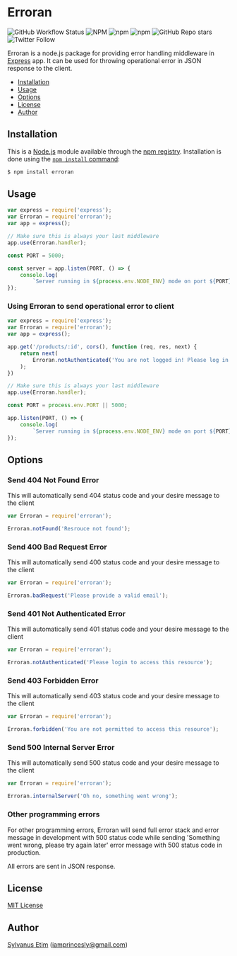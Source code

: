 # Erroran

![GitHub Workflow Status](https://img.shields.io/github/workflow/status/iamprincesly/erroran/Release?style=flat-square) ![NPM](https://img.shields.io/npm/l/erroran?style=flat-square) ![npm](https://img.shields.io/npm/v/erroran?style=flat-square) ![npm](https://img.shields.io/npm/dm/erroran?style=flat-square) ![GitHub Repo stars](https://img.shields.io/github/stars/iamprincesly/erroran?style=flat-square) ![Twitter Follow](https://img.shields.io/twitter/follow/iamprincesly?style=flat-square)

Erroran is a node.js package for providing error handling middleware in [Express](http://expressjs.com/) app. It can be used for throwing operational error in JSON response to the client.

* [Installation](#installation)
* [Usage](#usage)
* [Options](#options)
* [License](#license)
* [Author](#author)

## Installation

This is a [Node.js](https://nodejs.org/en/) module available through the
[npm registry](https://www.npmjs.com/). Installation is done using the
[`npm install` command](https://docs.npmjs.com/getting-started/installing-npm-packages-locally):

```sh
$ npm install erroran
```

## Usage

```javascript
var express = require('express');
var Erroran = require('erroran');
var app = express();

// Make sure this is always your last middleware
app.use(Erroran.handler);

const PORT = 5000;

const server = app.listen(PORT, () => {
    console.log(
        `Server running in ${process.env.NODE_ENV} mode on port ${PORT}`);
});
```

### Using Erroran to send operational error to client

```javascript
var express = require('express');
var Erroran = require('erroran');
var app = express();

app.get('/products/:id', cors(), function (req, res, next) {
    return next(
        Erroran.notAuthenticated('You are not logged in! Please log in to get access')
    );
})

// Make sure this is always your last middleware
app.use(Erroran.handler);

const PORT = process.env.PORT || 5000;

app.listen(PORT, () => {
    console.log(
        `Server running in ${process.env.NODE_ENV} mode on port ${PORT}`);
});
```

## Options
### Send 404 Not Found Error
This will automatically send 404 status code and your desire message to the client
```javascript
var Erroran = require('erroran');

Erroran.notFound('Resrouce not found');
```

### Send 400 Bad Request Error
This will automatically send 400 status code and your desire message to the client
```javascript
var Erroran = require('erroran');

Erroran.badRequest('Please provide a valid email');
```

### Send 401 Not Authenticated Error
This will automatically send 401 status code and your desire message to the client
```javascript
var Erroran = require('erroran');

Erroran.notAuthenticated('Please login to access this resource');
```

### Send 403 Forbidden Error
This will automatically send 403 status code and your desire message to the client
```javascript
var Erroran = require('erroran');

Erroran.forbidden('You are not permitted to access this resource');
```

### Send 500 Internal Server Error
This will automatically send 500 status code and your desire message to the client
```javascript
var Erroran = require('erroran');

Erroran.internalServer('Oh no, something went wrong');
```

### Other programming errors
For other programming errors, Erroran will send full error stack and error message in development with 500 status code while sending 'Something went wrong, please try again later' error message with 500 status code in production.

All errors are sent in JSON response.

## License

[MIT License](http://www.opensource.org/licenses/mit-license.php)

## Author

[Sylvanus Etim](https://github.com/iamprincesly) ([iamprincesly@gmail.com](mailto:iamprincesly@gmail.com))